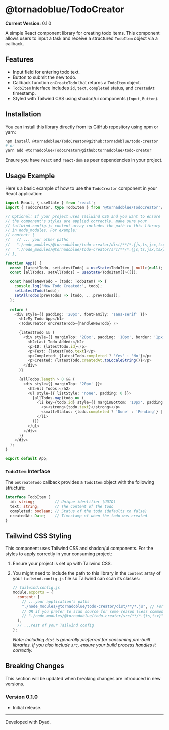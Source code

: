 # @tornadoblue/TodoCreator

**Current Version:** 0.1.0

A simple React component library for creating todo items. This component allows users to input a task and receive a structured `TodoItem` object via a callback.

## Features

*   Input field for entering todo text.
*   Button to submit the new todo.
*   Callback function `onCreateTodo` that returns a `TodoItem` object.
*   `TodoItem` interface includes `id`, `text`, `completed` status, and `createdAt` timestamp.
*   Styled with Tailwind CSS using shadcn/ui components (`Input`, `Button`).

## Installation

You can install this library directly from its GitHub repository using npm or yarn:

```bash
npm install @tornadoblue/TodoCreator@github:tornadoblue/todo-creator
# or
yarn add @tornadoblue/TodoCreator@github:tornadoblue/todo-creator
```

Ensure you have `react` and `react-dom` as peer dependencies in your project.

## Usage Example

Here's a basic example of how to use the `TodoCreator` component in your React application:

```typescript jsx
import React, { useState } from 'react';
import { TodoCreator, type TodoItem } from '@tornadoblue/TodoCreator';

// Optional: If your project uses Tailwind CSS and you want to ensure
// the component's styles are applied correctly, make sure your
// tailwind.config.js content array includes the path to this library
// in node_modules. For example:
// content: [
//   // ... your other paths
//   "./node_modules/@tornadoblue/todo-creator/dist/**/*.{js,ts,jsx,tsx}",
//   "./node_modules/@tornadoblue/todo-creator/src/**/*.{js,ts,jsx,tsx}" // If you also want to scan src
// ],

function App() {
  const [latestTodo, setLatestTodo] = useState<TodoItem | null>(null);
  const [allTodos, setAllTodos] = useState<TodoItem[]>([]);

  const handleNewTodo = (todo: TodoItem) => {
    console.log('New Todo Created:', todo);
    setLatestTodo(todo);
    setAllTodos(prevTodos => [todo, ...prevTodos]);
  };

  return (
    <div style={{ padding: '20px', fontFamily: 'sans-serif' }}>
      <h1>My Todo App</h1>
      <TodoCreator onCreateTodo={handleNewTodo} />

      {latestTodo && (
        <div style={{ marginTop: '20px', padding: '10px', border: '1px solid #eee' }}>
          <h2>Last Todo Added:</h2>
          <p>ID: {latestTodo.id}</p>
          <p>Text: {latestTodo.text}</p>
          <p>Completed: {latestTodo.completed ? 'Yes' : 'No'}</p>
          <p>Created: {latestTodo.createdAt.toLocaleString()}</p>
        </div>
      )}

      {allTodos.length > 0 && (
        <div style={{ marginTop: '20px' }}>
          <h2>All Todos:</h2>
          <ul style={{ listStyle: 'none', padding: 0 }}>
            {allTodos.map(todo => (
              <li key={todo.id} style={{ marginBottom: '10px', padding: '10px', border: '1px solid #ccc', borderRadius: '4px' }}>
                <p><strong>{todo.text}</strong></p>
                <small>Status: {todo.completed ? 'Done' : 'Pending'} | Created: {todo.createdAt.toLocaleDateString()}</small>
              </li>
            ))}
          </ul>
        </div>
      )}
    </div>
  );
}

export default App;
```

### `TodoItem` Interface

The `onCreateTodo` callback provides a `TodoItem` object with the following structure:

```typescript
interface TodoItem {
  id: string;         // Unique identifier (UUID)
  text: string;       // The content of the todo
  completed: boolean; // Status of the todo (defaults to false)
  createdAt: Date;    // Timestamp of when the todo was created
}
```

## Tailwind CSS Styling

This component uses Tailwind CSS and shadcn/ui components. For the styles to apply correctly in your consuming project:

1.  Ensure your project is set up with Tailwind CSS.
2.  You might need to include the path to this library in the `content` array of your `tailwind.config.js` file so Tailwind can scan its classes:

    ```javascript
    // tailwind.config.js
    module.exports = {
      content: [
        // ...your application's paths
        "./node_modules/@tornadoblue/todo-creator/dist/**/*.js", // For the built files
        // OR if you prefer to scan source for some reason (less common for libraries)
        // "./node_modules/@tornadoblue/todo-creator/src/**/*.{ts,tsx}",
      ],
      // ...rest of your Tailwind config
    };
    ```
    *Note: Including `dist` is generally preferred for consuming pre-built libraries. If you also include `src`, ensure your build process handles it correctly.*

## Breaking Changes

This section will be updated when breaking changes are introduced in new versions.

### Version 0.1.0
*   Initial release.

---

Developed with Dyad.